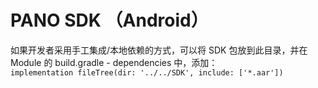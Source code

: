 # PANO SDK （Android）

如果开发者采用手工集成/本地依赖的方式，可以将 SDK 包放到此目录，并在 Module 的 build.gradle - dependencies 中，添加：  
`implementation fileTree(dir: '../../SDK', include: ['*.aar'])`